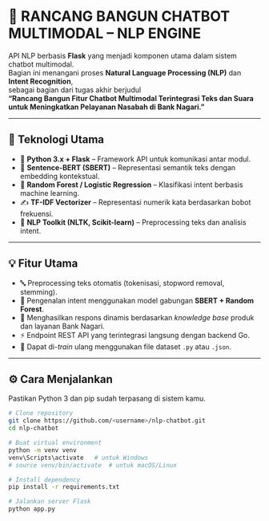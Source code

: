 # 🧠 RANCANG BANGUN CHATBOT MULTIMODAL – NLP ENGINE

API NLP berbasis **Flask** yang menjadi komponen utama dalam sistem chatbot multimodal.  
Bagian ini menangani proses **Natural Language Processing (NLP)** dan **Intent Recognition**,  
sebagai bagian dari tugas akhir berjudul  
**“Rancang Bangun Fitur Chatbot Multimodal Terintegrasi Teks dan Suara untuk Meningkatkan Pelayanan Nasabah di Bank Nagari.”**

---

## 🚀 Teknologi Utama

- 🐍 **Python 3.x + Flask** – Framework API untuk komunikasi antar modul.  
- 🧠 **Sentence-BERT (SBERT)** – Representasi semantik teks dengan embedding kontekstual.  
- 🌲 **Random Forest / Logistic Regression** – Klasifikasi intent berbasis machine learning.  
- ✍️ **TF-IDF Vectorizer** – Representasi numerik kata berdasarkan bobot frekuensi.  
- 🧹 **NLP Toolkit (NLTK, Scikit-learn)** – Preprocessing teks dan analisis intent.  

---

## 💡 Fitur Utama

- 🔤 Preprocessing teks otomatis (tokenisasi, stopword removal, stemming).  
- 🧠 Pengenalan intent menggunakan model gabungan **SBERT + Random Forest**.  
- 💬 Menghasilkan respons dinamis berdasarkan *knowledge base* produk dan layanan Bank Nagari.  
- ⚡ Endpoint REST API yang terintegrasi langsung dengan backend Go.  
- 🔁 Dapat di-*train* ulang menggunakan file dataset `.py` atau `.json`.  

---

## ⚙️ Cara Menjalankan

Pastikan Python 3 dan pip sudah terpasang di sistem kamu.

```bash
# Clone repository
git clone https://github.com/<username>/nlp-chatbot.git
cd nlp-chatbot

# Buat virtual environment
python -m venv venv
venv\Scripts\activate   # untuk Windows
# source venv/bin/activate  # untuk macOS/Linux

# Install dependency
pip install -r requirements.txt

# Jalankan server Flask
python app.py
